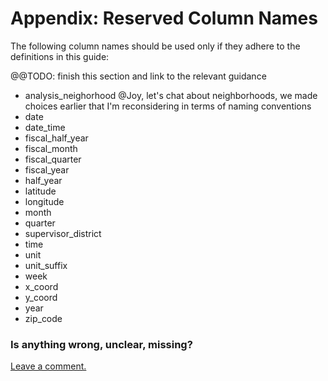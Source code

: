 # Appendix: Reserved Column Names

The following column names should be used only if they adhere to the definitions in this guide:

@@TODO: finish this section and link to the relevant guidance

* analysis\_neighorhood @Joy, let's chat about neighborhoods, we made choices earlier that I'm reconsidering in terms of naming conventions
* date
* date\_time
* fiscal\_half\_year
* fiscal\_month
* fiscal\_quarter
* fiscal\_year
* half\_year
* latitude
* longitude
* month
* quarter
* supervisor\_district
* time
* unit
* unit\_suffix
* week
* x\_coord
* y\_coord
* year
* zip\_code

### Is anything wrong, unclear, missing?

[Leave a comment.](https://github.com/DataSF/draft-publishing-standards/issues/new?title=Comment:Reserved-Column-Names&body=Comment:Reserved-Column-Names)

